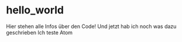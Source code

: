 # hello_world

Hier stehen alle Infos über den Code!
Und jetzt hab ich noch was dazu geschrieben
Ich teste Atom
